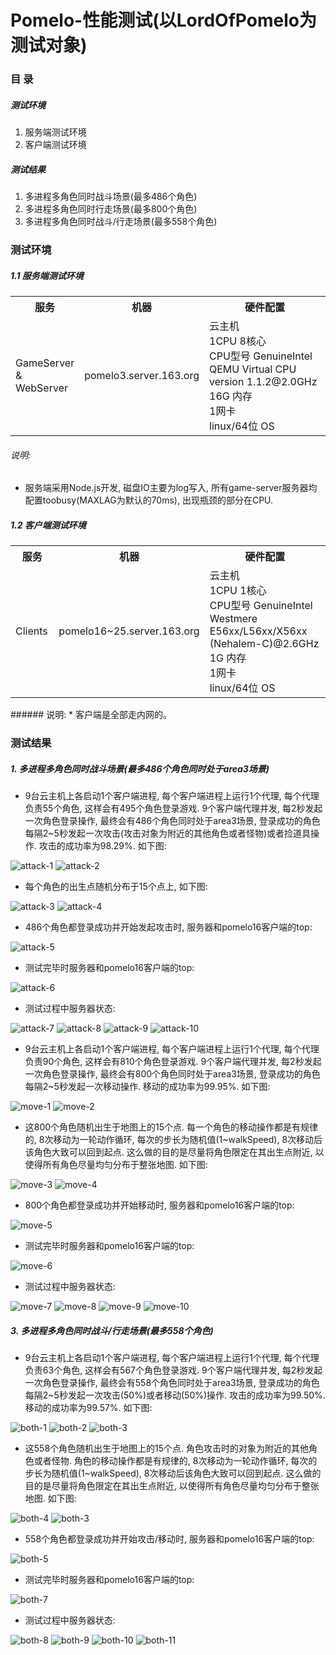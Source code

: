 # Pomelo-性能测试(以LordOfPomelo为测试对象)


### 目 录
##### 测试环境
1. 服务端测试环境
2. 客户端测试环境


##### 测试结果
1. 多进程多角色同时战斗场景(最多486个角色)
2. 多进程多角色同时行走场景(最多800个角色)
3. 多进程多角色同时战斗/行走场景(最多558个角色)


### 测试环境
##### 1.1 服务端测试环境
<table class="table table-bordered table-striped table-condensed">
  <th width="15%">服务</th>
  <th width="30%">机器</th>
  <th width="55%">硬件配置</th>
  <tr>
    <td>GameServer<br>
      &<br>
      WebServer
    </td>
    <td>pomelo3.server.163.org</td>
    <td>
      云主机<br>
      1CPU 8核心<br>
      CPU型号 GenuineIntel QEMU Virtual CPU version 1.1.2@2.0GHz<br>
      16G 内存<br>
      1网卡<br>
      linux/64位 OS<br>
    </td>
  </tr>
</table>

###### 说明:
* 服务端采用Node.js开发, 磁盘IO主要为log写入, 所有game-server服务器均配置toobusy(MAXLAG为默认的70ms), 出现瓶颈的部分在CPU.

##### 1.2 客户端测试环境

<table class="table table-bordered table-striped table-condensed">
  <th width="15%">服务</th>
  <th width="30%">机器</th>
  <th width="55%">硬件配置</th>
  <tr>
    <td>Clients</td>
    <td>pomelo16~25.server.163.org</td>
    <td>
      云主机<br>
      1CPU 1核心<br>
      CPU型号 GenuineIntel Westmere E56xx/L56xx/X56xx (Nehalem-C)@2.6GHz<br>
      1G 内存<br>
      1网卡<br>
      linux/64位 OS<br>
    </td>
  </tr>
</table>
###### 说明:
* 客户端是全部走内网的。


### 测试结果

##### 1. 多进程多角色同时战斗场景(最多486个角色同时处于area3场景)
* 9台云主机上各启动1个客户端进程, 每个客户端进程上运行1个代理, 每个代理负责55个角色, 这样会有495个角色登录游戏. 9个客户端代理并发, 每2秒发起一次角色登录操作, 最终会有486个角色同时处于area3场景, 登录成功的角色每隔2~5秒发起一次攻击(攻击对象为附近的其他角色或者怪物)或者捡道具操作. 攻击的成功率为98.29%. 如下图:

![attack-1](http://pomelo.netease.com/resource/documentImage/lordofpomelo/performanceTest/attackJpg/1.jpg)
![attack-2](http://pomelo.netease.com/resource/documentImage/lordofpomelo/performanceTest/attackJpg/2.jpg)


* 每个角色的出生点随机分布于15个点上, 如下图:

![attack-3](http://pomelo.netease.com/resource/documentImage/lordofpomelo/performanceTest/attackJpg/3.jpg)
![attack-4](http://pomelo.netease.com/resource/documentImage/lordofpomelo/performanceTest/attackJpg/4.jpg)

* 486个角色都登录成功并开始发起攻击时, 服务器和pomelo16客户端的top:

![attack-5](http://pomelo.netease.com/resource/documentImage/lordofpomelo/performanceTest/attackJpg/5.jpg)

* 测试完毕时服务器和pomelo16客户端的top:


![attack-6](http://pomelo.netease.com/resource/documentImage/lordofpomelo/performanceTest/attackJpg/6.jpg)

* 测试过程中服务器状态:

![attack-7](http://pomelo.netease.com/resource/documentImage/lordofpomelo/performanceTest/attackJpg/7.jpg)
![attack-8](http://pomelo.netease.com/resource/documentImage/lordofpomelo/performanceTest/attackJpg/8.jpg)
![attack-9](http://pomelo.netease.com/resource/documentImage/lordofpomelo/performanceTest/attackJpg/9.jpg)
![attack-10](http://pomelo.netease.com/resource/documentImage/lordofpomelo/performanceTest/attackJpg/10.jpg)

* 9台云主机上各启动1个客户端进程, 每个客户端进程上运行1个代理, 每个代理负责90个角色, 这样会有810个角色登录游戏. 9个客户端代理并发, 每2秒发起一次角色登录操作, 最终会有800个角色同时处于area3场景, 登录成功的角色每隔2~5秒发起一次移动操作. 移动的成功率为99.95%. 如下图:

![move-1](http://pomelo.netease.com/resource/documentImage/lordofpomelo/performanceTest/moveJpg/1.jpg)
![move-2](http://pomelo.netease.com/resource/documentImage/lordofpomelo/performanceTest/moveJpg/2.jpg)

* 这800个角色随机出生于地图上的15个点. 每一个角色的移动操作都是有规律的, 8次移动为一轮动作循环, 每次的步长为随机值(1~walkSpeed), 8次移动后该角色大致可以回到起点. 这么做的目的是尽量将角色限定在其出生点附近, 以使得所有角色尽量均匀分布于整张地图. 如下图:

![move-3](http://pomelo.netease.com/resource/documentImage/lordofpomelo/performanceTest/moveJpg/3.jpg)
![move-4](http://pomelo.netease.com/resource/documentImage/lordofpomelo/performanceTest/moveJpg/4.jpg)

* 800个角色都登录成功并开始移动时, 服务器和pomelo16客户端的top:

![move-5](http://pomelo.netease.com/resource/documentImage/lordofpomelo/performanceTest/moveJpg/5.jpg)

* 测试完毕时服务器和pomelo16客户端的top:

![move-6](http://pomelo.netease.com/resource/documentImage/lordofpomelo/performanceTest/moveJpg/6.jpg)

* 测试过程中服务器状态:

![move-7](http://pomelo.netease.com/resource/documentImage/lordofpomelo/performanceTest/moveJpg/7.jpg)
![move-8](http://pomelo.netease.com/resource/documentImage/lordofpomelo/performanceTest/moveJpg/8.jpg)
![move-9](http://pomelo.netease.com/resource/documentImage/lordofpomelo/performanceTest/moveJpg/9.jpg)
![move-10](http://pomelo.netease.com/resource/documentImage/lordofpomelo/performanceTest/moveJpg/10.jpg)

##### 3. 多进程多角色同时战斗/行走场景(最多558个角色)
* 9台云主机上各启动1个客户端进程, 每个客户端进程上运行1个代理, 每个代理负责63个角色, 这样会有567个角色登录游戏. 9个客户端代理并发, 每2秒发起一次角色登录操作, 最终会有558个角色同时处于area3场景, 登录成功的角色每隔2~5秒发起一次攻击(50%)或者移动(50%)操作. 攻击的成功率为99.50%. 移动的成功率为99.57%.  如下图:

![both-1](http://pomelo.netease.com/resource/documentImage/lordofpomelo/performanceTest/bothJpg/1.jpg)
![both-2](http://pomelo.netease.com/resource/documentImage/lordofpomelo/performanceTest/bothJpg/2.jpg)
![both-3](http://pomelo.netease.com/resource/documentImage/lordofpomelo/performanceTest/bothJpg/3.jpg)

* 这558个角色随机出生于地图上的15个点. 角色攻击时的对象为附近的其他角色或者怪物. 角色的移动操作都是有规律的, 8次移动为一轮动作循环, 每次的步长为随机值(1~walkSpeed), 8次移动后该角色大致可以回到起点. 这么做的目的是尽量将角色限定在其出生点附近, 以使得所有角色尽量均匀分布于整张地图. 如下图:

![both-4](http://pomelo.netease.com/resource/documentImage/lordofpomelo/performanceTest/bothJpg/4.jpg)
![both-3](http://pomelo.netease.com/resource/documentImage/lordofpomelo/performanceTest/bothJpg/5.jpg)

* 558个角色都登录成功并开始攻击/移动时, 服务器和pomelo16客户端的top:

![both-5](http://pomelo.netease.com/resource/documentImage/lordofpomelo/performanceTest/bothJpg/6.jpg)

* 测试完毕时服务器和pomelo16客户端的top:

![both-7](http://pomelo.netease.com/resource/documentImage/lordofpomelo/performanceTest/bothJpg/7.jpg)

* 测试过程中服务器状态:

![both-8](http://pomelo.netease.com/resource/documentImage/lordofpomelo/performanceTest/bothJpg/8.jpg)
![both-9](http://pomelo.netease.com/resource/documentImage/lordofpomelo/performanceTest/bothJpg/9.jpg)
![both-10](http://pomelo.netease.com/resource/documentImage/lordofpomelo/performanceTest/bothJpg/10.jpg)
![both-11](http://pomelo.netease.com/resource/documentImage/lordofpomelo/performanceTest/bothJpg/11.jpg)

